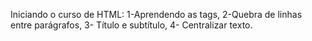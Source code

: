 Iniciando o curso de HTML: 
1-Aprendendo as tags,
2-Quebra de linhas entre parágrafos,
3- Título e subtítulo,
4- Centralizar texto.